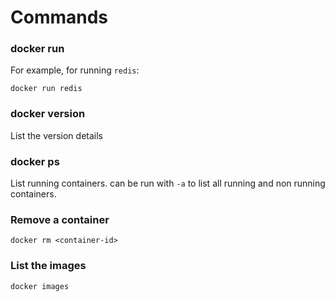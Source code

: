 # Commands


### docker run
For example, for running `redis`:
```shell
docker run redis
```

### docker version
List the version details

### docker ps
List running containers. can be run with `-a` to list all running and non running containers.

### Remove a container
	docker rm <container-id>

### List the images
	docker images
